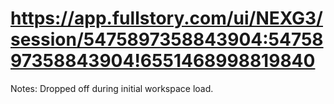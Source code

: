 # https://app.fullstory.com/ui/NEXG3/session/5475897358843904:5475897358843904!6551468998819840

Notes: Dropped off during initial workspace load.